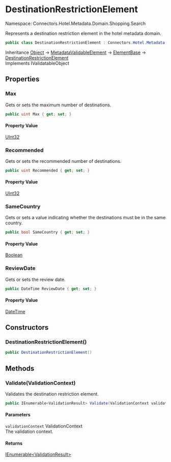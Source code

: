 # DestinationRestrictionElement

Namespace: Connectors.Hotel.Metadata.Domain.Shopping.Search

Represents a destination restriction element in the hotel metadata domain.

```csharp
public class DestinationRestrictionElement : Connectors.Hotel.Metadata.Domain.BaseTypes.ElementBase, System.ComponentModel.DataAnnotations.IValidatableObject
```

Inheritance [Object](https://docs.microsoft.com/en-us/dotnet/api/system.object) → [MetadataValidableElement](./connectors.hotel.metadata.domain.common.metadatavalidableelement) → [ElementBase](./connectors.hotel.metadata.domain.basetypes.elementbase) → [DestinationRestrictionElement](./connectors.hotel.metadata.domain.shopping.search.destinationrestrictionelement)<br />
Implements IValidatableObject

## Properties

### **Max**

Gets or sets the maximum number of destinations.

```csharp
public uint Max { get; set; }
```

#### Property Value

[UInt32](https://docs.microsoft.com/en-us/dotnet/api/system.uint32)<br />

### **Recommended**

Gets or sets the recommended number of destinations.

```csharp
public uint Recommended { get; set; }
```

#### Property Value

[UInt32](https://docs.microsoft.com/en-us/dotnet/api/system.uint32)<br />

### **SameCountry**

Gets or sets a value indicating whether the destinations must be in the same country.

```csharp
public bool SameCountry { get; set; }
```

#### Property Value

[Boolean](https://docs.microsoft.com/en-us/dotnet/api/system.boolean)<br />

### **ReviewDate**

Gets or sets the review date.

```csharp
public DateTime ReviewDate { get; set; }
```

#### Property Value

[DateTime](https://docs.microsoft.com/en-us/dotnet/api/system.datetime)<br />

## Constructors

### **DestinationRestrictionElement()**

```csharp
public DestinationRestrictionElement()
```

## Methods

### **Validate(ValidationContext)**

Validates the destination restriction element.

```csharp
public IEnumerable<ValidationResult> Validate(ValidationContext validationContext)
```

#### Parameters

`validationContext` ValidationContext<br />
The validation context.

#### Returns

[IEnumerable\<ValidationResult\>](https://docs.microsoft.com/en-us/dotnet/api/system.collections.generic.ienumerable-1)<br />
